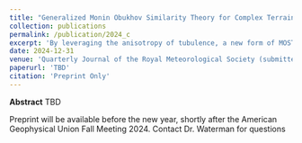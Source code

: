 ```yaml
---
title: "Generalized Monin Obukhov Similarity Theory for Complex Terrain and Canopies"
collection: publications
permalink: /publication/2024_c
excerpt: 'By leveraging the anisotropy of tubulence, a new form of MOST scaling applicable in complex and flat terrain can be found. This work shows generalized MOST readily applies to canopies, and explores traditional and generalized MOST performance across a wide range of time, place, land cover, anisotropy, and complexity'
date: 2024-12-31
venue: 'Quarterly Journal of the Royal Meteorological Society (submitted to)'
paperurl: 'TBD'
citation: 'Preprint Only'
---
```

**Abstract**
TBD

Preprint will be available before the new year, shortly after the American Geophysical Union Fall Meeting 2024. Contact Dr. Waterman for questions
